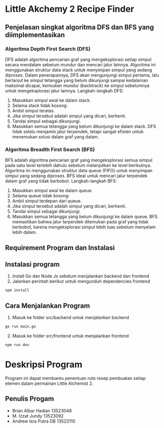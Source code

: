 # Little Akchemy 2 Recipe Finder


## Penjelasan singkat algoritma DFS dan BFS yang diimplementasikan
### Algoritma Depth First Search (DFS)
DFS adalah algoritma pencarian graf yang mengeksplorasi setiap simpul secara mendalam sebelum mundur dan mencari jalur lainnya. Algoritma ini menggunakan struktur data stack untuk menyimpan simpul yang sedang diproses. Dalam penerapannya, DFS akan mengunjungi simpul pertama, lalu berlanjut ke simpul tetangga yang belum dikunjungi sampai kedalaman maksimal dicapai, kemudian mundur (backtrack) ke simpul sebelumnya untuk mengeksplorasi jalur lainnya.
Langkah-langkah DFS:
1. Masukkan simpul awal ke dalam stack.
2. Selama stack tidak kosong:
3. Ambil simpul teratas.
4. Jika simpul tersebut adalah simpul yang dicari, berhenti.
5. Tandai simpul sebagai dikunjungi.
6. Masukkan semua tetangga yang belum dikunjungi ke dalam stack.
DFS tidak selalu menjamin jalur terpendek, tetapi sangat efisien untuk menemukan solusi dalam graf yang dalam.

### Algoritma Breadth First Search (BFS)
BFS adalah algoritma pencarian graf yang mengeksplorasi semua simpul pada satu level terlebih dahulu sebelum melanjutkan ke level berikutnya. Algoritma ini menggunakan struktur data queue (FIFO) untuk menyimpan simpul yang sedang diproses. BFS ideal untuk mencari jalur terpendek dalam graf yang tidak berbobot.
Langkah-langkah BFS:
1. Masukkan simpul awal ke dalam queue.
2. Selama queue tidak kosong:
3. Ambil simpul terdepan dari queue.
4. Jika simpul tersebut adalah simpul yang dicari, berhenti.
5. Tandai simpul sebagai dikunjungi.
6. Masukkan semua tetangga yang belum dikunjungi ke dalam queue.
BFS memastikan bahwa jalur terpendek ditemukan pada graf yang tidak berbobot, karena mengeksplorasi simpul lebih luas sebelum menyelam lebih dalam.

## Requirement Program dan Instalasi
## Instalasi program
1. Install Go dan Node Js sebelum menjalankan backend dan frontend
2. Jalankan perintah berikut untuk mengunduh dependencies frontend
```bash
npm install
```

## Cara Menjalankan Program
1. Masuk ke folder src/backend untuk menjalankan backend
  ```bash
  go run main.go
  ```
2. Masuk ke folder src/frontend untuk menjalankan frontend
  ```bash
  npm run dev
  ```

# Deskripsi Program
Program ini dapat membantu penentuan rute resep pembuatan setiap elemen dalam permainan Little Alchemist 2.

## Penulis Progam
- Brian Albar Hadian 13523048
- M. Izzat Jundy 13523092
- Andrew Isra Putra DB 13523110
